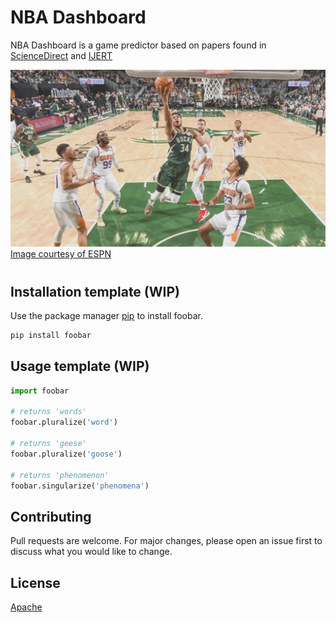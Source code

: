 # NBA Dashboard

NBA Dashboard is a game predictor based on papers found in [ScienceDirect](https://www.sciencedirect.com/science/article/pii/S2210832717301485) and [IJERT](https://www.ijert.org/prediction-of-winning-team-using-machine-learning)

  
![2021 NBA Finals - Bucks vs Suns](nba-predictions/images/bucks-suns-2021.JPG "2021 NBA Finals")
[Image courtesy of ESPN](https://www.espn.com/nba/story/_/id/31803541/nba-finals-2021-milwaukee-bucks-waste-another-legendary-performance-giannis-antetokounmpo)
#
## Installation template (WIP)

Use the package manager [pip](https://pip.pypa.io/en/stable/) to install foobar.

```bash
pip install foobar
```

## Usage template (WIP)

```python
import foobar

# returns 'words'
foobar.pluralize('word')

# returns 'geese'
foobar.pluralize('goose')

# returns 'phenomenon'
foobar.singularize('phenomena')
```

## Contributing
Pull requests are welcome. For major changes, please open an issue first to discuss what you would like to change.



## License
[Apache](https://apache.org/licenses/LICENSE-2.0)
